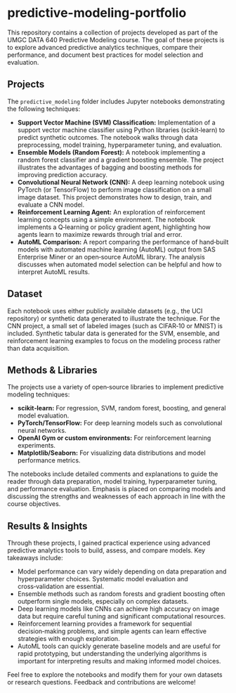 # predictive-modeling-portfolio

This repository contains a collection of projects developed as part of the UMGC DATA 640 Predictive Modeling course. The goal of these projects is to explore advanced predictive analytics techniques, compare their performance, and document best practices for model selection and evaluation.

## Projects

The `predictive_modeling` folder includes Jupyter notebooks demonstrating the following techniques:

- **Support Vector Machine (SVM) Classification:** Implementation of a support vector machine classifier using Python libraries (scikit‑learn) to predict synthetic outcomes. The notebook walks through data preprocessing, model training, hyperparameter tuning, and evaluation.
- **Ensemble Models (Random Forest):** A notebook implementing a random forest classifier and a gradient boosting ensemble. The project illustrates the advantages of bagging and boosting methods for improving prediction accuracy.
- **Convolutional Neural Network (CNN):** A deep learning notebook using PyTorch (or TensorFlow) to perform image classification on a small image dataset. This project demonstrates how to design, train, and evaluate a CNN model.
- **Reinforcement Learning Agent:** An exploration of reinforcement learning concepts using a simple environment. The notebook implements a Q‑learning or policy gradient agent, highlighting how agents learn to maximize rewards through trial and error.
- **AutoML Comparison:** A report comparing the performance of hand‑built models with automated machine learning (AutoML) output from SAS Enterprise Miner or an open‑source AutoML library. The analysis discusses when automated model selection can be helpful and how to interpret AutoML results.

## Dataset

Each notebook uses either publicly available datasets (e.g., the UCI repository) or synthetic data generated to illustrate the technique. For the CNN project, a small set of labeled images (such as CIFAR‑10 or MNIST) is included. Synthetic tabular data is generated for the SVM, ensemble, and reinforcement learning examples to focus on the modeling process rather than data acquisition.

## Methods & Libraries

The projects use a variety of open‑source libraries to implement predictive modeling techniques:

- **scikit‑learn:** For regression, SVM, random forest, boosting, and general model evaluation.
- **PyTorch/TensorFlow:** For deep learning models such as convolutional neural networks.
- **OpenAI Gym or custom environments:** For reinforcement learning experiments.
- **Matplotlib/Seaborn:** For visualizing data distributions and model performance metrics.

The notebooks include detailed comments and explanations to guide the reader through data preparation, model training, hyperparameter tuning, and performance evaluation. Emphasis is placed on comparing models and discussing the strengths and weaknesses of each approach in line with the course objectives.

## Results & Insights

Through these projects, I gained practical experience using advanced predictive analytics tools to build, assess, and compare models. Key takeaways include:

- Model performance can vary widely depending on data preparation and hyperparameter choices. Systematic model evaluation and cross‑validation are essential.
- Ensemble methods such as random forests and gradient boosting often outperform single models, especially on complex datasets.
- Deep learning models like CNNs can achieve high accuracy on image data but require careful tuning and significant computational resources.
- Reinforcement learning provides a framework for sequential decision‑making problems, and simple agents can learn effective strategies with enough exploration.
- AutoML tools can quickly generate baseline models and are useful for rapid prototyping, but understanding the underlying algorithms is important for interpreting results and making informed model choices.

Feel free to explore the notebooks and modify them for your own datasets or research questions. Feedback and contributions are welcome!
